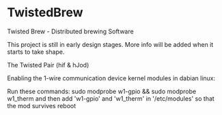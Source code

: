 TwistedBrew
===========

Twisted Brew - Distributed brewing Software

This project is still in early design stages. 
More info will be added when it starts to take shape.

The Twisted Pair (hif & hJod)


Enabling the 1-wire communication device kernel modules in dabian linux:

Run these commands:
    sudo modprobe w1-gpio && sudo modprobe w1_therm
and then add 'w1-gpio' and 'w1_therm' in '/etc/modules' so that the mod survives reboot

